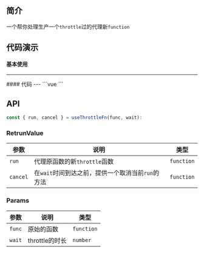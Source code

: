 ## 简介
一个帮你处理生产一个`throttle`过的代理新`function`

## 代码演示
#### 基本使用  
---
<use-throttle-fn />
#### 代码  
---
```vue
<template>
  <div>
    <div class="block">num Ref: {{ num }}</div>
    <button @click="run">点击执行run</button>
  </div>
</template>
<script>
import { ref } from '@vue/composition-api'
import { useThrottleFn } from '@xuguo/vue-hooks'
export default {
  name: 'use-throttle-fn',
  setup() {
    const num = ref(0)
    const { run } = useThrottleFn(() => {
      num.value += 1
    }, 500)
    return {
      run,
      num,
    }
  },
}
</script>
```


## API  
```ts
const { run, cancel } = useThrottleFn(func, wait):
```

### RetrunValue
| 参数 | 说明 | 类型 |
| --- | --- | --- |
| `run` | 代理原函数的新`throttle`函数 | `function` |
| `cancel` | 在`wait`时间到达之前，提供一个取消当前`run`的方法 | `function` |

### Params
| 参数 | 说明 | 类型 |
| --- | --- | --- |
| `func` | 原始的函数 | `function` |
| `wait` | throttle的时长 | `number` |
